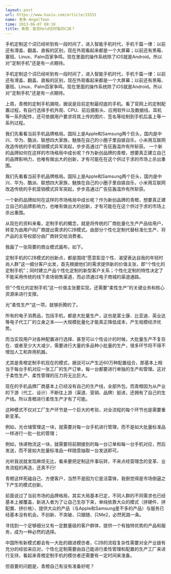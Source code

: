 ```yaml
---
layout: post
url: https://www.huxiu.com/article/15531
name: 老朱-AngelTown
time: 2013-06-07 08:10
title: 青橙：能否Hold住时髦的C2B？
---
```

手机定制这个词已经听到有一段时间了，进入智能手机时代，手机千篇一律：以前还有滑盖、翻盖、直板的区别，现在外观看起来都是一个大屏幕；以前还有黑莓、塞班、Linux、Palm百家争鸣，现在里面的操作系统除了iOS就是Android。所以对"定制手机"还是有一点期待。

手机定制这个词已经听到有一段时间了，进入智能手机时代，手机千篇一律：以前还有滑盖、翻盖、直板的区别，现在外观看起来都是一个大屏幕；以前还有黑莓、塞班、Linux、Palm百家争鸣，现在里面的操作系统除了iOS就是Android。所以对"定制手机"还是有一点期待。

上周，青橙的定制手机揭晓，据说是目前定制最彻底的手机。看了官网上的定制配置过程，有自行选择手机外观、CPU、前后摄影头、应用软件以及数据线、耳机等一系列配件，还可依据用户要求将其上传的图片、签名等绘制到手机后盖上等一系列过程。

我们先看看当前手机品牌格局。国际上是Apple和Samsung两个巨头，国内是中兴、华为、酷派、联想四大家族，魅族在自己的小圈子里自娱自乐，小米用互联网改造传统的手机营销模式异军突起，步步高通过广告狂轰滥炸有所斩获。 一个新的品牌如何在这样的市场格局中成长呢？作为新创品牌的青橙，想要真正建立自己的品牌影响力，也唯有做出大的创新，才有可能在在这个供过于求的市场上杀出重围。

我们先看看当前手机品牌格局。国际上是Apple和Samsung两个巨头，国内是中兴、华为、酷派、联想四大家族，魅族在自己的小圈子里自娱自乐，小米用互联网改造传统的手机营销模式异军突起，步步高通过广告狂轰滥炸有所斩获。

一个新的品牌如何在这样的市场格局中成长呢？作为新创品牌的青橙，想要真正建立自己的品牌影响力，也唯有做出大的创新，才有可能在在这个供过于求的市场上杀出重围。

从现在的资料来看，定制手机的概念，就是将传统的厂商批量化生产产品给用户，转变为由用户向厂商提出需求的C2B模式。由部分个性化定制代替标准化生产、将产品的主导权部分由厂商转交给消费者。

我画了一张简要的商业模式画布，如下。

定制手机的C2B模式的创新点，都是围绕”愿意彰显个性、渴望表达自我的年轻时尚人群”这一细分客户出发，首先根据他们的需求提供新的价值主张，即“个性化的定制手机”；同时建立产品个性化定制的新型客户关系；个性化定制的特性决定了不能采用传统的线下卖场销售渠道，而必须通过电子商城的渠道通路。

但“个性化的定制手机”这一价值主张要实现，还需要“柔性生产”的关键业务和核心资源来进行支撑。

光”柔性生产”这一项，就够折腾的了。

所有的电子消费品，包括手机，都是大批量生产，这也是富士康、比亚迪、英业达等电子代工厂的立身之本——大规模批量化才能真正降低成本，产生规模经济优势。

而当实现用户对各种配置进行选择、甚至可以个性设计的时候，大批量生产不复存在、或者至少大大减少，需要进行大量的多品种小批量的生产，很多环节将不得不增加人工和弃用机器。

尤其是青橙定制手机现在的模式，据说可以产生近60万种配置组合，那基本上相当于每台手机对应一张工厂的生产订单，每一台都要进行单独的生产和管理。这对于柔性生产、柔性管理的压力将无比巨大。

现在的手机品牌厂商基本上已经没有自己的生产线，全部外包，而青橙因为从产业的下游（代工、设计）不断往上游（渠道、营销、品牌）挺进，还拥有了自己的生产线。所以青橙进行柔性生产才有了可能。

这种模式不仅对工厂生产环节是一个巨大的考验，对全流程的每个环节也是需要重新变革。

例如，光仓储管理这一块，就需要对每一台手机进行管理，而不是如大批量标准品一样进行一批一批的管理；

例如，快递物流这一块，就需要将前期接到的每一台订单和每一台手机对应，然后发送，而不是如大批量标准品一样随意抽取一台发送即可。

光听我说就发现麻烦无比，看来要把定制这件事玩转，不来点经营理念的变革、业务流程的再造，还真不行!

青橙这样死磕自己、方便客户，当然不是因为它是活雷锋，我倒觉得是市场倒逼之下产生的模式创新。

前面说过了当前市场的品牌格局，其实大局基本已定，不同人群的不同需求也已经基本上被覆盖，新进入者为了让自己生存下来，单纯依靠大众的模式（拼硬件、拼配置、拼价格）、提供大众的产品（与Apple和Samsung差不多的产品）与服务已经基本没有机会。不创新、不突破、只跟随、只Me2，必然死路一条。

寻找到一个足够细分又有一定数量级的客户群体，提供一个有独特优势的产品和服务，成为一种必然的选择。

中国所有新模式都会有一大批的跟进模仿者，C2B的流程复杂性需要对全产业链有充分的经验来应对，个性化定制需要由自己能进行柔性管理和配置的生产工厂来进行支持，看起来青橙定制手机的模仿者还需要有一定时间来准备。

但首要的问题是，青橙自己有没有准备好呢？

